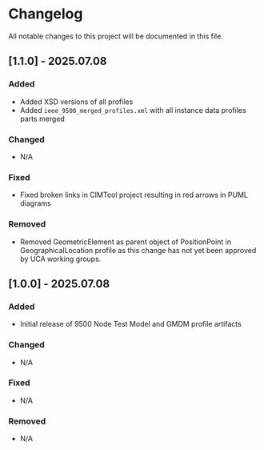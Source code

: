 # Changelog

All notable changes to this project will be documented in this file.

## [1.1.0] - 2025.07.08

### Added
- Added XSD versions of all profiles
- Added `ieee_9500_merged_profiles.xml` with all instance data profiles parts merged

### Changed
- N/A

### Fixed
- Fixed broken links in CIMTool project resulting in red arrows in PUML diagrams

### Removed
- Removed GeometricElement as parent object of PositionPoint in GeographicalLocation profile as this change has not yet been approved by UCA working groups. 

## [1.0.0] - 2025.07.08

### Added
- Initial release of 9500 Node Test Model and GMDM profile artifacts

### Changed
- N/A

### Fixed
- N/A

### Removed
- N/A

